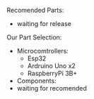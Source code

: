 Recomended Parts:
- waiting for release

Our Part Selection:
- Microcomtrollers:
  - Esp32
  - Ardruino Uno x2
  - RaspberryPi 3B+
- Components:
 - waiting for recomended
